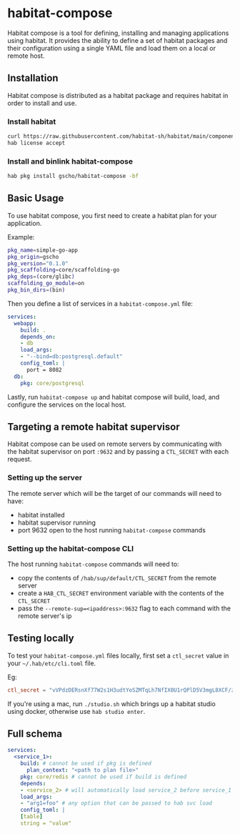 # habitat-compose

Habitat compose is a tool for defining, installing and managing applications using habitat. It provides the ability to define a set of habitat packages and their configuration using a single YAML file and load them on a local or remote host.

## Installation

Habitat compose is distributed as a habitat package and requires habitat in order to install and use.

### Install habitat

```bash
curl https://raw.githubusercontent.com/habitat-sh/habitat/main/components/hab/install.sh | sudo bash
hab license accept
```
### Install and binlink habitat-compose

```bash
hab pkg install gscho/habitat-compose -bf
````

## Basic Usage

To use habitat compose, you first need to create a habitat plan for your application.

Example:

```bash
pkg_name=simple-go-app
pkg_origin=gscho
pkg_version="0.1.0"
pkg_scaffolding=core/scaffolding-go
pkg_deps=(core/glibc)
scaffolding_go_module=on
pkg_bin_dirs=(bin)
```

Then you define a list of services in a `habitat-compose.yml` file:

```yaml
services:
  webapp:
    build: .
    depends_on:
    - db
    load_args:
    - "--bind=db:postgresql.default"
    config_toml: |
      port = 8082
  db:
    pkg: core/postgresql
```

Lastly, run `habitat-compose up` and habitat compose will build, load, and configure the services on the local host.

## Targeting a remote habitat supervisor

Habitat compose can be used on remote servers by communicating with the habitat supervisor on port `:9632` and by passing a `CTL_SECRET` with each request.

### Setting up the server

The remote server which will be the target of our commands will need to have:

* habitat installed
* habitat supervisor running
* port 9632 open to the host running `habitat-compose` commands

### Setting up the habitat-compose CLI

The host running `habitat-compose` commands will need to:

* copy the contents of `/hab/sup/default/CTL_SECRET` from the remote server
* create a `HAB_CTL_SECRET` environment variable with the contents of the `CTL_SECRET`
* pass the `--remote-sup=<ipaddress>:9632` flag to each command with the remote server's ip

## Testing locally

To test your `habitat-compose.yml` files locally, first set a `ctl_secret` value in your `~/.hab/etc/cli.toml` file.

Eg:

```toml
ctl_secret = "vVPdzDERsnXf77W2s1H3udtYoSZMTqLh7NfIX0U1rQPlD5V3mgL8XCF/zH80MTxcuLAHl2EXJYE/HeIXgqU1+Q=="
````

If you're using a mac, run `./studio.sh` which brings up a habitat studio using docker, otherwise use `hab studio enter`.

## Full schema

```yaml
services:
  <service_1>:
    build: # cannot be used if pkg is defined
      plan_context: "<path to plan file>"
    pkg: core/redis # cannot be used if build is defined
    depends:
    - <service_2> # will automatically load service_2 before service_1
    load_args:
    - "arg1=foo" # any option that can be passed to hab svc load
    config_toml: |
    [table]
    string = "value"

```